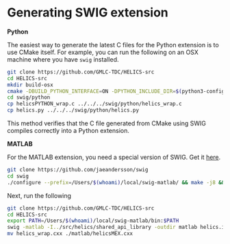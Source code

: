 
Generating SWIG extension
=========================

**Python**

The easiest way to generate the latest C files for the Python extension is to use CMake itself.
For example, you can run the following on an OSX machine where you have `swig` installed.

```bash
git clone https://github.com/GMLC-TDC/HELICS-src
cd HELICS-src
mkdir build-osx
cmake -DBUILD_PYTHON_INTERFACE=ON -DPYTHON_INCLUDE_DIR=$(python3-config --prefix)/include/python3.6m/ -DCMAKE_INSTALL_PREFIX=/Users/$(whoami)/local/helics-develop/ .. && make -j 8 && make install
cd swig/python
cp helicsPYTHON_wrap.c ../../../swig/python/helics_wrap.c
cp helics.py ../../../swig/python/helics.py
```

This method verifies that the C file generated from CMake using SWIG compiles correctly into a Python extension.

**MATLAB**

For the MATLAB extension, you need a special version of SWIG. Get it [here](https://github.com/jaeandersson/swig).

```bash
git clone https://github.com/jaeandersson/swig
cd swig
./configure --prefix=/Users/$(whoami)/local/swig-matlab/ && make -j8 && make install
```

Next, run the following

```bash
git clone https://github.com/GMLC-TDC/HELICS-src
cd HELICS-src
export PATH=/Users/$(whoami)/local/swig-matlab/bin:$PATH
swig -matlab -I../src/helics/shared_api_library -outdir matlab helics.i
mv helics_wrap.cxx ./matlab/helicsMEX.cxx
```

